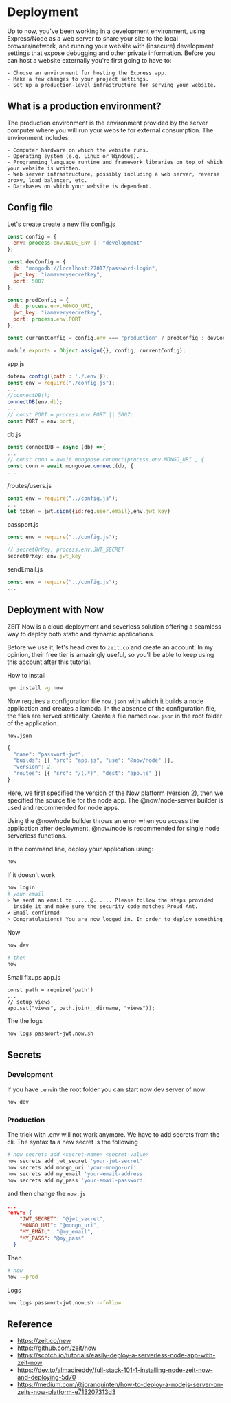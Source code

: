 # Deployment

Up to now, you've been working in a development environment, using Express/Node as a web server to share your site to the local browser/network, and running your website with (insecure) development settings that expose debugging and other private information. Before you can host a website externally you're first going to have to:

    - Choose an environment for hosting the Express app.
    - Make a few changes to your project settings.
    - Set up a production-level infrastructure for serving your website.

## What is a production environment?

The production environment is the environment provided by the server computer where you will run your website for external consumption. The environment includes:

    - Computer hardware on which the website runs.
    - Operating system (e.g. Linux or Windows).
    - Programming language runtime and framework libraries on top of which your website is written.
    - Web server infrastructure, possibly including a web server, reverse proxy, load balancer, etc.
    - Databases on which your website is dependent.

## Config file

Let's create create a new file config.js

```js
const config = {
  env: process.env.NODE_ENV || "development"
};

const devConfig = {
  db: "mongodb://localhost:27017/password-login",
  jwt_key: "iamaverysecretkey",
  port: 5007
};

const prodConfig = {
  db: process.env.MONGO_URI,
  jwt_key: "iamaverysecretkey",
  port: process.env.PORT
};

const currentConfig = config.env === "production" ? prodConfig : devConfig;

module.exports = Object.assign({}, config, currentConfig);
```

app.js
```js
dotenv.config({path : './.env'});
const env = require("./config.js");
...
//connectDB();
connectDB(env.db);
...
// const PORT = process.env.PORT || 5007;
const PORT = env.port;
```

db.js
```js
const connectDB = async (db) =>{
...
// const conn = await mongoose.connect(process.env.MONGO_URI , {
const conn = await mongoose.connect(db, {
...
```

/routes/users.js
```js
const env = require("../config.js");
...
let token = jwt.sign({id:req.user.email},env.jwt_key)
```

passport.js
```js
const env = require("../config.js");
...
// secretOrKey: process.env.JWT_SECRET
secretOrKey: env.jwt_key
```

sendEmail.js
```js
const env = require("../config.js");
...

```

## Deployment with Now

ZEIT Now is a cloud deployment and severless solution offering a seamless way to deploy both static and dynamic applications.

Before we use it, let's head over to `zeit.co` and create an account. In my opinion, their free tier is amazingly useful, so you'll be able to keep using this account after this tutorial.

How to install
```bash
npm install -g now
```
Now requires a configuration file `now.json` with which it builds a node application and creates a lambda. In the absence of the configuration file, the files are served statically. Create a file named `now.json` in the root folder of the application.

`now.json`
```js
{
  "name": "passwort-jwt",
  "builds": [{ "src": "app.js", "use": "@now/node" }],
  "version": 2,
  "routes": [{ "src": "/(.*)", "dest": "app.js" }]
}
```

Here, we first specified the version of the Now platform (version 2), then we specified the source file for the node app. The @now/node-server builder is used and recommended for node apps.

Using the @now/node builder throws an error when you access the application after deployment. @now/node is recommended for single node serverless functions.

In the command line, deploy your application using:
```bash
now
```

If it doesn't work
```bash
now login
# your email
> We sent an email to .....@...... Please follow the steps provided
  inside it and make sure the security code matches Proud Ant.
✔ Email confirmed
> Congratulations! You are now logged in. In order to deploy something, run `now`.
```
Now 
```bash
now dev

# then
now
```

Small fixups
app.js
```
const path = require('path')
...
// setup views
app.set("views", path.join(__dirname, "views"));
```

The the logs
```bash
now logs passwort-jwt.now.sh
```

## Secrets

### Development
If you have `.env`in the root folder you can start now dev server of now:
```bash
now dev
```

### Production
The trick with .env will not work anymore. We have to add secrets from the cli.
The syntax ta a new secret is the following
```bash
# now secrets add <secret-name> <secret-value>
now secrets add jwt_secret 'your-jwt-secret'
now secrets add mongo_uri 'your-mongo-uri'
now secrets add my_email 'your-email-address'
now secrets add my_pass 'your-email-password'
```
and then change the `now.js`
```json
...
"env": {
    "JWT_SECRET": "@jwt_secret",
    "MONGO_URI": "@mongo_uri",
    "MY_EMAIL": "@my_email",
    "MY_PASS": "@my_pass"
  }
```

Then 
```bash
# now
now --prod
```

Logs
```bash
now logs passwort-jwt.now.sh --follow
```


## Reference

- https://zeit.co/new
- https://github.com/zeit/now
- https://scotch.io/tutorials/easily-deploy-a-serverless-node-app-with-zeit-now
- https://dev.to/almadireddy/full-stack-101-1-installing-node-zeit-now-and-deploying-5d70
- https://medium.com/@joranquinten/how-to-deploy-a-nodejs-server-on-zeits-now-platform-e713207313d3
